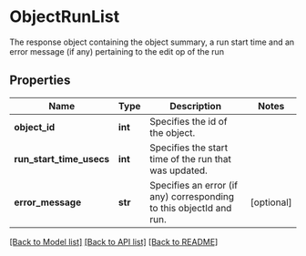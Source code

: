# ObjectRunList

The response object containing the object summary, a run start time and an error message (if any) pertaining to the edit op of the run

## Properties
Name | Type | Description | Notes
------------ | ------------- | ------------- | -------------
**object_id** | **int** | Specifies the id of the object. | 
**run_start_time_usecs** | **int** | Specifies the start time of the run that was updated. | 
**error_message** | **str** | Specifies an error (if any) corresponding to this objectId and run. | [optional] 

[[Back to Model list]](../README.md#documentation-for-models) [[Back to API list]](../README.md#documentation-for-api-endpoints) [[Back to README]](../README.md)


